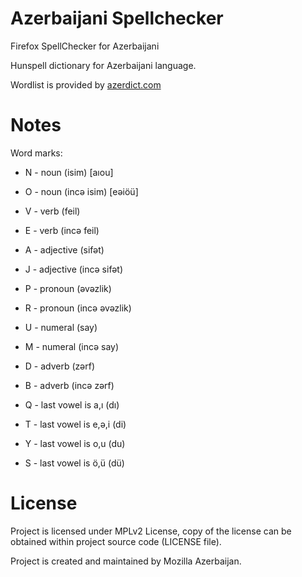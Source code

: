 # Azerbaijani Spellchecker
Firefox SpellChecker for Azerbaijani

Hunspell dictionary for Azerbaijani language.

Wordlist is provided by [azerdict.com](https://azerdict.com)

# Notes
Word marks:

* N - noun (isim) [aıou]
* O - noun (incə isim) [eəiöü]
* V - verb (feil)
* E - verb (incə feil)
* A - adjective (sifət)
* J - adjective (incə sifət)
* P - pronoun (əvəzlik)
* R - pronoun (incə əvəzlik)
* U - numeral (say)
* M - numeral (incə say)
* D - adverb (zərf)
* B - adverb (incə zərf)

* Q - last vowel is a,ı (dı)
* T - last vowel is e,ə,i (di)
* Y - last vowel is o,u (du)
* S - last vowel is ö,ü (dü)

# License
Project is licensed under MPLv2 License, copy of the license can be obtained within project source code (LICENSE file).

Project is created and maintained by Mozilla Azerbaijan.
